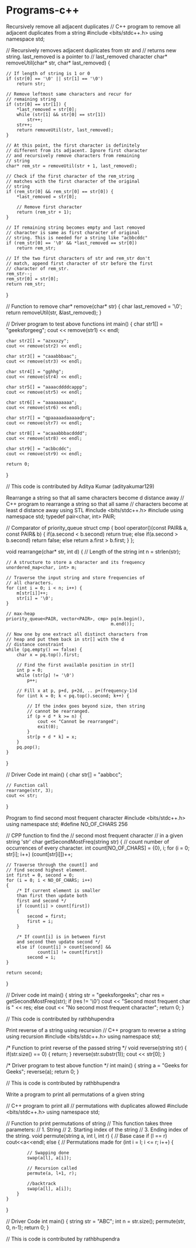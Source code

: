 # Programs-c++

Recursively remove all adjacent duplicates
// C++ program to remove all adjacent duplicates from a string
#include <bits/stdc++.h>
using namespace std;

// Recursively removes adjacent duplicates from str and
// returns new string. last_removed is a pointer to
// last_removed character
char* removeUtil(char* str, char* last_removed)
{

	// If length of string is 1 or 0
	if (str[0] == '\0' || str[1] == '\0')
		return str;

	// Remove leftmost same characters and recur for
	// remaining string
	if (str[0] == str[1]) {
		*last_removed = str[0];
		while (str[1] && str[0] == str[1])
			str++;
		str++;
		return removeUtil(str, last_removed);
	}

	// At this point, the first character is definitely
	// different from its adjacent. Ignore first character
	// and recursively remove characters from remaining
	// string
	char* rem_str = removeUtil(str + 1, last_removed);

	// Check if the first character of the rem_string
	// matches with the first character of the original
	// string
	if (rem_str[0] && rem_str[0] == str[0]) {
		*last_removed = str[0];

		// Remove first character
		return (rem_str + 1);
	}

	// If remaining string becomes empty and last removed
	// character is same as first character of original
	// string. This is needed for a string like "acbbcddc"
	if (rem_str[0] == '\0' && *last_removed == str[0])
		return rem_str;

	// If the two first characters of str and rem_str don't
	// match, append first character of str before the first
	// character of rem_str.
	rem_str--;
	rem_str[0] = str[0];
	return rem_str;
}

// Function to remove
char* remove(char* str)
{
	char last_removed = '\0';
	return removeUtil(str, &last_removed);
}

// Driver program to test above functions
int main()
{
	char str1[] = "geeksforgeeg";
	cout << remove(str1) << endl;

	char str2[] = "azxxxzy";
	cout << remove(str2) << endl;

	char str3[] = "caaabbbaac";
	cout << remove(str3) << endl;

	char str4[] = "gghhg";
	cout << remove(str4) << endl;

	char str5[] = "aaaacddddcappp";
	cout << remove(str5) << endl;

	char str6[] = "aaaaaaaaaa";
	cout << remove(str6) << endl;

	char str7[] = "qpaaaaadaaaaadprq";
	cout << remove(str7) << endl;

	char str8[] = "acaaabbbacdddd";
	cout << remove(str8) << endl;

	char str9[] = "acbbcddc";
	cout << remove(str9) << endl;

	return 0;
}

// This code is contributed by Aditya Kumar (adityakumar129)

Rearrange a string so that all same characters become d distance away
// C++ program to rearrange a string so that all same
// characters become at least d distance away using STL
#include <bits/stdc++.h>
#include <iostream>
using namespace std;
typedef pair<char, int> PAIR;

// Comparator of priority_queue
struct cmp {
	bool operator()(const PAIR& a, const PAIR& b)
	{
		if(a.second < b.second) return true;
		else if(a.second > b.second) return false;
		else return a.first > b.first;
	}
};

void rearrange(char* str, int d)
{
	// Length of the string
	int n = strlen(str);

	// A structure to store a character and its frequency
	unordered_map<char, int> m;

	// Traverse the input string and store frequencies of
	// all characters.
	for (int i = 0; i < n; i++) {
		m[str[i]]++;
		str[i] = '\0';
	}

	// max-heap
	priority_queue<PAIR, vector<PAIR>, cmp> pq(m.begin(),
											m.end());

	// Now one by one extract all distinct characters from
	// heap and put them back in str[] with the d
	// distance constraint
	while (pq.empty() == false) {
		char x = pq.top().first;
		
		// Find the first available position in str[]
		int p = 0;
		while (str[p] != '\0')
			p++;
		
		// Fill x at p, p+d, p+2d, .. p+(frequency-1)d
		for (int k = 0; k < pq.top().second; k++) {
		
			// If the index goes beyond size, then string
			// cannot be rearranged.
			if (p + d * k >= n) {
				cout << "Cannot be rearranged";
				exit(0);
			}
			str[p + d * k] = x;
		}
		pq.pop();
	}
}

// Driver Code
int main()
{
	char str[] = "aabbcc";

	// Function call
	rearrange(str, 3);
	cout << str;
}



Program to find second most frequent character
#include <bits/stdc++.h>
using namespace std;
#define NO_OF_CHARS 256

// CPP function to find the
// second most frequent character
// in a given string 'str'
char getSecondMostFreq(string str)
{
	// count number of occurrences of every character.
	int count[NO_OF_CHARS] = {0}, i;
	for (i = 0; str[i]; i++)
		(count[str[i]])++;

	// Traverse through the count[] and
	// find second highest element.
	int first = 0, second = 0;
	for (i = 0; i < NO_OF_CHARS; i++)
	{
		/* If current element is smaller
		than first then update both
		first and second */
		if (count[i] > count[first])
		{
			second = first;
			first = i;
		}

		/* If count[i] is in between first
		and second then update second */
		else if (count[i] > count[second] &&
				count[i] != count[first])
			second = i;
	}

	return second;
}

// Driver code
int main()
{
	string str = "geeksforgeeks";
	char res = getSecondMostFreq(str);
	if (res != '\0')
		cout << "Second most frequent char is " << res;
	else
		cout << "No second most frequent character";
	return 0;
}

// This code is contributed by rathbhupendra

Print reverse of a string using recursion
// C++ program to reverse a string using recursion
#include <bits/stdc++.h>
using namespace std;

/* Function to print reverse of the passed string */
void reverse(string str)
{
	if(str.size() == 0)
	{
		return;
	}
	reverse(str.substr(1));
	cout << str[0];
}

/* Driver program to test above function */
int main()
{
	string a = "Geeks for Geeks";
	reverse(a);
	return 0;
}

// This is code is contributed by rathbhupendra

Write a program to print all permutations of a given string

// C++ program to print all
// permutations with duplicates allowed
#include <bits/stdc++.h>
using namespace std;


// Function to print permutations of string
// This function takes three parameters:
// 1. String
// 2. Starting index of the string
// 3. Ending index of the string.
void permute(string a, int l, int r)
{
	// Base case
	if (l == r)
		cout<<a<<endl;
	else
	{
		// Permutations made
		for (int i = l; i <= r; i++)
		{

			// Swapping done
			swap(a[l], a[i]);

			// Recursion called
			permute(a, l+1, r);

			//backtrack
			swap(a[l], a[i]);
		}
	}
}

// Driver Code
int main()
{
	string str = "ABC";
	int n = str.size();
	permute(str, 0, n-1);
	return 0;
}

// This is code is contributed by rathbhupendra
